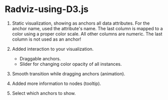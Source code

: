 # Radviz-using-D3.js

1. Static visualization, showing as anchors all data attributes. For the anchor name, used
the attribute's name. The last column is mapped to a color using a proper color scale.
All other columns are numeric. The last column is not used as an anchor!

2. Added interaction to your visualization.
    - Draggable anchors.
    - Slider for changing color opacity of all instances.

3. Smooth transition while dragging anchors (animation).

4. Added more information to nodes (tooltip).
5. Select which anchors to show.
